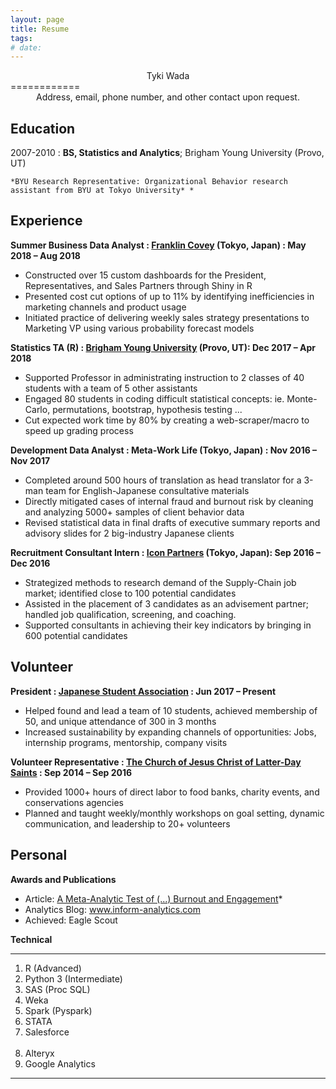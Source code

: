 ```yaml
---
layout: page
title: Resume
tags: 
# date:
---
```


<center><bold>Tyki Wada</bold></center>
============

<center>Address, email, phone number, and other contact upon request.</center>


Education
---------

2007-2010
:   **BS, Statistics and Analytics**; Brigham Young University (Provo, UT)
    
    *BYU Research Representative: Organizational Behavior research assistant from BYU at Tokyo University* *


Experience
----------

**Summer Business Data Analyst : [Franklin Covey](https://www.franklincovey.co.jp/) (Tokyo, Japan) : May 2018 – Aug 2018**

* Constructed over 15 custom dashboards for the President, Representatives, and Sales Partners through Shiny in R
* Presented cost cut options of up to 11% by identifying inefficiencies in marketing channels and product usage
* Initiated practice of delivering weekly sales strategy presentations to Marketing VP using various probability forecast models

**Statistics TA (R) : [Brigham Young University](https://statistics.byu.edu/) (Provo, UT): Dec 2017 – Apr 2018**

* Supported Professor in administrating instruction to 2 classes of 40 students with a team of 5 other assistants
* Engaged 80 students in coding difficult statistical concepts: ie. Monte-Carlo, permutations, bootstrap, hypothesis testing ...
* Cut expected work time by 80% by creating a web-scraper/macro to speed up grading process

**Development Data Analyst : Meta-Work Life (Tokyo, Japan) : Nov 2016 – Nov 2017**

* Completed around 500 hours of translation as head translator for a 3-man team for English-Japanese consultative materials
* Directly mitigated cases of internal fraud and burnout risk by cleaning and analyzing 5000+ samples of client behavior data
* Revised statistical data in final drafts of executive summary reports and advisory slides for 2 big-industry Japanese clients

**Recruitment Consultant Intern : [Icon Partners](https://www.icon-partners.com/en/about-icon) (Tokyo, Japan): Sep 2016 – Dec 2016**

* Strategized methods to research demand of the Supply-Chain job market; identified close to 100 potential candidates
* Assisted in the placement of 3 candidates as an advisement partner; handled job qualification, screening, and coaching.
* Supported consultants in achieving their key indicators by bringing in 600 potential candidates


Volunteer
----------

**President : [Japanese Student Association](byujsa.com) : Jun 2017 – Present**

* Helped found and lead a team of 10 students, achieved membership of 50, and unique attendance of 300 in 3 months
* Increased sustainability by expanding channels of opportunities: Jobs, internship programs, mentorship, company visits

**Volunteer Representative : [The Church of Jesus Christ of Latter-Day Saints](lds.org) : Sep 2014 – Sep 2016**

* Provided 1000+ hours of direct labor to food banks, charity events, and conservations agencies
* Planned and taught weekly/monthly workshops on goal setting, dynamic communication, and leadership to 20+ volunteers

Personal
----------
**Awards and Publications**

* Article: [A Meta-Analytic Test of (...) Burnout and Engagement](https://doi.org/10.1016/j.burn.2017.05.003)*
* Analytics Blog: www.inform-analytics.com
* Achieved: Eagle Scout

**Technical**


------

<ol>
<li>R (Advanced)</li>
    
<li>Python 3 (Intermediate)</li>

<li>SAS (Proc SQL)</li>

<li>Weka</li>

<li>Spark (Pyspark)</li>

<li>STATA</li>

<li>Salesforce<br><br></li>

<li>Alteryx</li>

<li>Google Analytics</li>

</ol>


------






